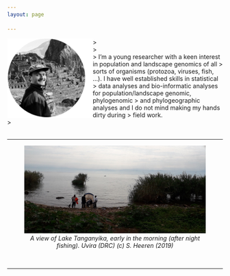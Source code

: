 ```yaml
---
layout: page

---
```

<img src="/Images/headshot_2.png" align="left" width="200px"/>
> <space><space><space> <br />
> <space><space><space> <br />
> I’m a young researcher with a keen interest in population and landscape genomics of all
> sorts of organisms (protozoa, viruses, fish, …). I have well established skills in statistical
> data analyses and bio-informatic analyses for population/landscape genomic, phylogenomic
> and phylogeographic analyses and I do not mind making my hands dirty during
> field work.<br />
> <space><space><space> <br />

<br clear="left"/>

----------------------------------------------------

<center>
    <figure>
         <img src="/Images/20191019_082738.jpg" width="800px"/>
        <figcaption><i> A view of Lake Tanganyika, early in the morning (after night fishing). Uvira (DRC) (c) S. Heeren (2019)</i></figcaption>
    </figure>
</center>
<br/>


----------------------------------------------------
